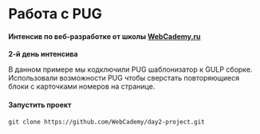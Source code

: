 # Работа с PUG

#### Интенсив по веб-разработке от школы [WebCademy.ru](http://WebCademy.ru )    

**2-й день интенсива**

В данном примере мы кодключили PUG шаблонизатор к GULP сборке.
Использовали возможности PUG чтобы сверстать повторяющиеся блоки с карточками номеров на странице.

#### Запустить проект

```
git clone https://github.com/WebCademy/day2-project.git
```
